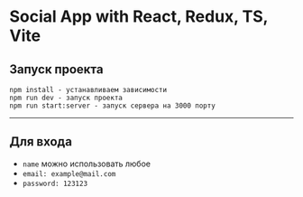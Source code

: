 # Social App with React, Redux, TS, Vite

## Запуск проекта

```
npm install - устанавливаем зависимости
npm run dev - запуск проекта
npm run start:server - запуск сервера на 3000 порту
```

----

## Для входа 
- `name` можно использовать любое
- `email: example@mail.com`
- `password: 123123`